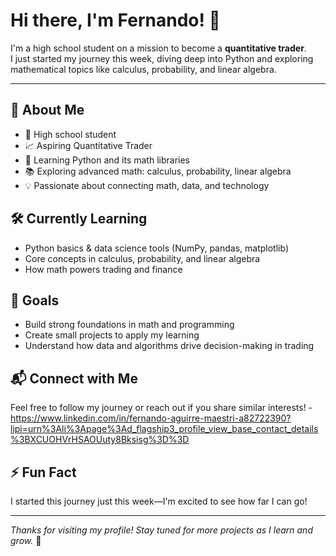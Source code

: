 # Hi there, I'm Fernando! 👋

I'm a high school student on a mission to become a **quantitative trader**.  
I just started my journey this week, diving deep into Python and exploring mathematical topics like calculus, probability, and linear algebra.

---

## 🚀 About Me
- 🏫 High school student
- 📈 Aspiring Quantitative Trader
- 🐍 Learning Python and its math libraries
- 📚 Exploring advanced math: calculus, probability, linear algebra
- 💡 Passionate about connecting math, data, and technology

## 🛠️ Currently Learning
- Python basics & data science tools (NumPy, pandas, matplotlib)
- Core concepts in calculus, probability, and linear algebra
- How math powers trading and finance

## 🎯 Goals
- Build strong foundations in math and programming
- Create small projects to apply my learning
- Understand how data and algorithms drive decision-making in trading

## 📬 Connect with Me
Feel free to follow my journey or reach out if you share similar interests!
-https://www.linkedin.com/in/fernando-aguirre-maestri-a82722390?lipi=urn%3Ali%3Apage%3Ad_flagship3_profile_view_base_contact_details%3BXCUOHVrHSAOUuty8Bksisg%3D%3D<!-- Add social links here if you want, e.g. LinkedIn, Twitter, etc. -->

## ⚡ Fun Fact
I started this journey just this week—I'm excited to see how far I can go!

---

_Thanks for visiting my profile! Stay tuned for more projects as I learn and grow._ 🚀
